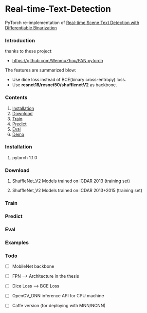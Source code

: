 # Real-time-Text-Detection
PyTorch re-implementation of [Real-time Scene Text Detection with Differentiable Binarization](https://arxiv.org/abs/1911.08947)


### Introduction

thanks to these project:

- https://github.com/WenmuZhou/PAN.pytorch

The features are summarized blow:

+ Use dice loss instead of BCE(binary cross-entropy) loss.
+ Use **resnet18/resnet50/shufflenetV2** as backbone.  

### Contents
1. [Installation](#installation)
2. [Download](#download)
3. [Train](#train)
4. [Predict](#predict)
5. [Eval](#eval)
6. [Demo](#demo)


### Installation
1. pytorch 1.1.0
 
### Download
1. ShuffleNet_V2 Models trained on ICDAR 2013 (training set) 
 

2. ShuffleNet_V2 Models trained on ICDAR 2013+2015 (training set) 

### Train

### Predict

### Eval

### Examples

### Todo

- [ ] MobileNet backbone

- [ ] FPN --> Architecture in the thesis

- [ ] Dice Loss --> BCE Loss

- [ ] OpenCV_DNN inference API for CPU machine

- [ ] Caffe version (for deploying with MNN/NCNN)
